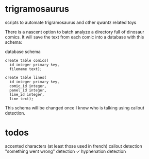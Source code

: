 trigramosaurus
==============

scripts to automate trigramosaurus and other qwantz related toys

There is a nascent option to batch analyze a directory full of dinosaur comics. It will save the text from each comic into a database with this schema:

database schema

    create table comics(
      id integer primary key,
      filename text);

    create table lines(
      id integer primary key,
      comic_id integer,
      panel_id integer,
      line_id integer,
      line text);

This schema will be changed once I know who is talking using callout detection.

todos
=====

accented characters (at least those used in french)
callout detection
"something went wrong" detection ✓
hyphenation detection
